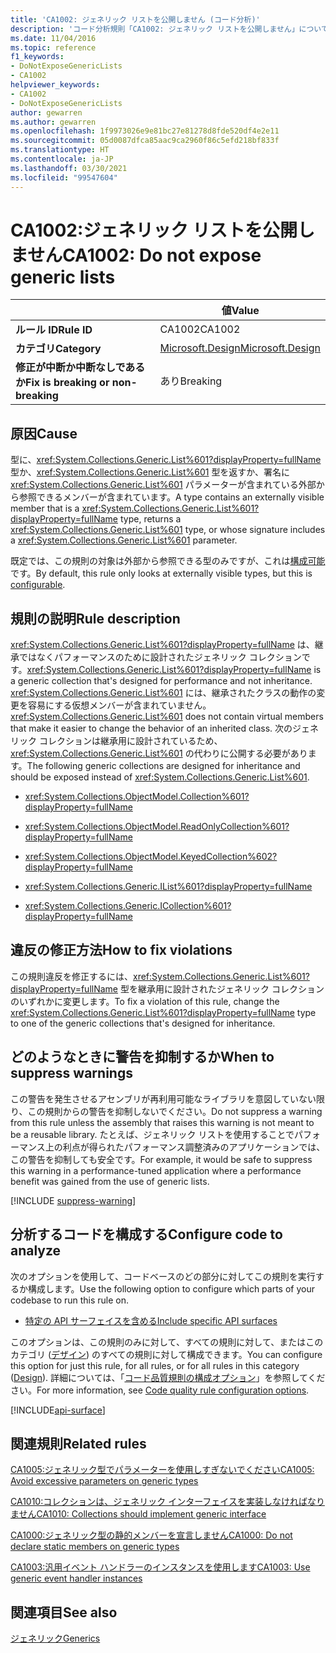 ```yaml
---
title: 'CA1002: ジェネリック リストを公開しません (コード分析)'
description: 'コード分析規則「CA1002: ジェネリック リストを公開しません」について説明します'
ms.date: 11/04/2016
ms.topic: reference
f1_keywords:
- DoNotExposeGenericLists
- CA1002
helpviewer_keywords:
- CA1002
- DoNotExposeGenericLists
author: gewarren
ms.author: gewarren
ms.openlocfilehash: 1f9973026e9e81bc27e81278d8fde520df4e2e11
ms.sourcegitcommit: 05d0087dfca85aac9ca2960f86c5efd218bf833f
ms.translationtype: HT
ms.contentlocale: ja-JP
ms.lasthandoff: 03/30/2021
ms.locfileid: "99547604"
---
```

# <a name="ca1002-do-not-expose-generic-lists"></a><span data-ttu-id="4fac3-103">CA1002:ジェネリック リストを公開しません</span><span class="sxs-lookup"><span data-stu-id="4fac3-103">CA1002: Do not expose generic lists</span></span>

| | <span data-ttu-id="4fac3-104">値</span><span class="sxs-lookup"><span data-stu-id="4fac3-104">Value</span></span> |
|-|-|
| <span data-ttu-id="4fac3-105">**ルール ID**</span><span class="sxs-lookup"><span data-stu-id="4fac3-105">**Rule ID**</span></span> |<span data-ttu-id="4fac3-106">CA1002</span><span class="sxs-lookup"><span data-stu-id="4fac3-106">CA1002</span></span>|
| <span data-ttu-id="4fac3-107">**カテゴリ**</span><span class="sxs-lookup"><span data-stu-id="4fac3-107">**Category**</span></span> |[<span data-ttu-id="4fac3-108">Microsoft.Design</span><span class="sxs-lookup"><span data-stu-id="4fac3-108">Microsoft.Design</span></span>](design-warnings.md)|
| <span data-ttu-id="4fac3-109">**修正が中断か中断なしであるか**</span><span class="sxs-lookup"><span data-stu-id="4fac3-109">**Fix is breaking or non-breaking**</span></span> |<span data-ttu-id="4fac3-110">あり</span><span class="sxs-lookup"><span data-stu-id="4fac3-110">Breaking</span></span>|

## <a name="cause"></a><span data-ttu-id="4fac3-111">原因</span><span class="sxs-lookup"><span data-stu-id="4fac3-111">Cause</span></span>

<span data-ttu-id="4fac3-112">型に、<xref:System.Collections.Generic.List%601?displayProperty=fullName> 型か、<xref:System.Collections.Generic.List%601> 型を返すか、署名に <xref:System.Collections.Generic.List%601> パラメーターが含まれている外部から参照できるメンバーが含まれています。</span><span class="sxs-lookup"><span data-stu-id="4fac3-112">A type contains an externally visible member that is a <xref:System.Collections.Generic.List%601?displayProperty=fullName> type, returns a <xref:System.Collections.Generic.List%601> type, or whose signature includes a <xref:System.Collections.Generic.List%601> parameter.</span></span>

<span data-ttu-id="4fac3-113">既定では、この規則の対象は外部から参照できる型のみですが、これは[構成可能](#configure-code-to-analyze)です。</span><span class="sxs-lookup"><span data-stu-id="4fac3-113">By default, this rule only looks at externally visible types, but this is [configurable](#configure-code-to-analyze).</span></span>

## <a name="rule-description"></a><span data-ttu-id="4fac3-114">規則の説明</span><span class="sxs-lookup"><span data-stu-id="4fac3-114">Rule description</span></span>

<span data-ttu-id="4fac3-115"><xref:System.Collections.Generic.List%601?displayProperty=fullName> は、継承ではなくパフォーマンスのために設計されたジェネリック コレクションです。</span><span class="sxs-lookup"><span data-stu-id="4fac3-115"><xref:System.Collections.Generic.List%601?displayProperty=fullName> is a generic collection that's designed for performance and not inheritance.</span></span> <span data-ttu-id="4fac3-116"><xref:System.Collections.Generic.List%601> には、継承されたクラスの動作の変更を容易にする仮想メンバーが含まれていません。</span><span class="sxs-lookup"><span data-stu-id="4fac3-116"><xref:System.Collections.Generic.List%601> does not contain virtual members that make it easier to change the behavior of an inherited class.</span></span> <span data-ttu-id="4fac3-117">次のジェネリック コレクションは継承用に設計されているため、<xref:System.Collections.Generic.List%601> の代わりに公開する必要があります。</span><span class="sxs-lookup"><span data-stu-id="4fac3-117">The following generic collections are designed for inheritance and should be exposed instead of <xref:System.Collections.Generic.List%601>.</span></span>

- <xref:System.Collections.ObjectModel.Collection%601?displayProperty=fullName>

- <xref:System.Collections.ObjectModel.ReadOnlyCollection%601?displayProperty=fullName>

- <xref:System.Collections.ObjectModel.KeyedCollection%602?displayProperty=fullName>

- <xref:System.Collections.Generic.IList%601?displayProperty=fullName>

- <xref:System.Collections.Generic.ICollection%601?displayProperty=fullName>

## <a name="how-to-fix-violations"></a><span data-ttu-id="4fac3-118">違反の修正方法</span><span class="sxs-lookup"><span data-stu-id="4fac3-118">How to fix violations</span></span>

<span data-ttu-id="4fac3-119">この規則違反を修正するには、<xref:System.Collections.Generic.List%601?displayProperty=fullName> 型を継承用に設計されたジェネリック コレクションのいずれかに変更します。</span><span class="sxs-lookup"><span data-stu-id="4fac3-119">To fix a violation of this rule, change the <xref:System.Collections.Generic.List%601?displayProperty=fullName> type to one of the generic collections that's designed for inheritance.</span></span>

## <a name="when-to-suppress-warnings"></a><span data-ttu-id="4fac3-120">どのようなときに警告を抑制するか</span><span class="sxs-lookup"><span data-stu-id="4fac3-120">When to suppress warnings</span></span>

<span data-ttu-id="4fac3-121">この警告を発生させるアセンブリが再利用可能なライブラリを意図していない限り、この規則からの警告を抑制しないでください。</span><span class="sxs-lookup"><span data-stu-id="4fac3-121">Do not suppress a warning from this rule unless the assembly that raises this warning is not meant to be a reusable library.</span></span> <span data-ttu-id="4fac3-122">たとえば、ジェネリック リストを使用することでパフォーマンス上の利点が得られたパフォーマンス調整済みのアプリケーションでは、この警告を抑制しても安全です。</span><span class="sxs-lookup"><span data-stu-id="4fac3-122">For example, it would be safe to suppress this warning in a performance-tuned application where a performance benefit was gained from the use of generic lists.</span></span>

[!INCLUDE [suppress-warning](../../../../includes/code-analysis/suppress-warning.md)]

## <a name="configure-code-to-analyze"></a><span data-ttu-id="4fac3-123">分析するコードを構成する</span><span class="sxs-lookup"><span data-stu-id="4fac3-123">Configure code to analyze</span></span>

<span data-ttu-id="4fac3-124">次のオプションを使用して、コードベースのどの部分に対してこの規則を実行するか構成します。</span><span class="sxs-lookup"><span data-stu-id="4fac3-124">Use the following option to configure which parts of your codebase to run this rule on.</span></span>

- [<span data-ttu-id="4fac3-125">特定の API サーフェイスを含める</span><span class="sxs-lookup"><span data-stu-id="4fac3-125">Include specific API surfaces</span></span>](#include-specific-api-surfaces)

<span data-ttu-id="4fac3-126">このオプションは、この規則のみに対して、すべての規則に対して、またはこのカテゴリ ([デザイン](design-warnings.md)) のすべての規則に対して構成できます。</span><span class="sxs-lookup"><span data-stu-id="4fac3-126">You can configure this option for just this rule, for all rules, or for all rules in this category ([Design](design-warnings.md)).</span></span> <span data-ttu-id="4fac3-127">詳細については、「[コード品質規則の構成オプション](../code-quality-rule-options.md)」を参照してください。</span><span class="sxs-lookup"><span data-stu-id="4fac3-127">For more information, see [Code quality rule configuration options](../code-quality-rule-options.md).</span></span>

[!INCLUDE[api-surface](~/includes/code-analysis/api-surface.md)]

## <a name="related-rules"></a><span data-ttu-id="4fac3-128">関連規則</span><span class="sxs-lookup"><span data-stu-id="4fac3-128">Related rules</span></span>

[<span data-ttu-id="4fac3-129">CA1005:ジェネリック型でパラメーターを使用しすぎないでください</span><span class="sxs-lookup"><span data-stu-id="4fac3-129">CA1005: Avoid excessive parameters on generic types</span></span>](ca1005.md)

[<span data-ttu-id="4fac3-130">CA1010:コレクションは、ジェネリック インターフェイスを実装しなければなりません</span><span class="sxs-lookup"><span data-stu-id="4fac3-130">CA1010: Collections should implement generic interface</span></span>](ca1010.md)

[<span data-ttu-id="4fac3-131">CA1000:ジェネリック型の静的メンバーを宣言しません</span><span class="sxs-lookup"><span data-stu-id="4fac3-131">CA1000: Do not declare static members on generic types</span></span>](ca1000.md)

[<span data-ttu-id="4fac3-132">CA1003:汎用イベント ハンドラーのインスタンスを使用します</span><span class="sxs-lookup"><span data-stu-id="4fac3-132">CA1003: Use generic event handler instances</span></span>](ca1003.md)

## <a name="see-also"></a><span data-ttu-id="4fac3-133">関連項目</span><span class="sxs-lookup"><span data-stu-id="4fac3-133">See also</span></span>

[<span data-ttu-id="4fac3-134">ジェネリック</span><span class="sxs-lookup"><span data-stu-id="4fac3-134">Generics</span></span>](../../../csharp/programming-guide/generics/index.md)
